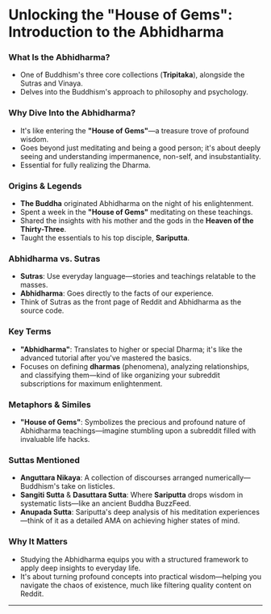 
# Unlocking the "House of Gems": Introduction to the Abhidharma

### **What Is the Abhidharma?**
- One of Buddhism's three core collections (**Tripitaka**), alongside the Sutras and Vinaya.
- Delves into the Buddhism's approach to philosophy and psychology.

### **Why Dive Into the Abhidharma?**
- It's like entering the **"House of Gems"**—a treasure trove of profound wisdom.
- Goes beyond just meditating and being a good person; it's about deeply seeing and understanding impermanence, non-self, and insubstantiality.
- Essential for fully realizing the Dharma.

### **Origins & Legends**
- **The Buddha** originated Abhidharma on the night of his enlightenment.
- Spent a week in the **"House of Gems"** meditating on these teachings.
- Shared the insights with his mother and the gods in the **Heaven of the Thirty-Three**.
- Taught the essentials to his top disciple, **Sariputta**.

### **Abhidharma vs. Sutras**
- **Sutras**: Use everyday language—stories and teachings relatable to the masses.
- **Abhidharma**: Goes directly to the facts of our experience.
- Think of Sutras as the front page of Reddit and Abhidharma as the source code.

### **Key Terms**
- **"Abhidharma"**: Translates to higher or special Dharma; it's like the advanced tutorial after you've mastered the basics.
- Focuses on defining **dharmas** (phenomena), analyzing relationships, and classifying them—kind of like organizing your subreddit subscriptions for maximum enlightenment.

### **Metaphors & Similes**
- **"House of Gems"**: Symbolizes the precious and profound nature of Abhidharma teachings—imagine stumbling upon a subreddit filled with invaluable life hacks.

### **Suttas Mentioned**
- **Anguttara Nikaya**: A collection of discourses arranged numerically—Buddhism's take on listicles.
- **Sangiti Sutta** & **Dasuttara Sutta**: Where **Sariputta** drops wisdom in systematic lists—like an ancient Buddha BuzzFeed.
- **Anupada Sutta**: Sariputta's deep analysis of his meditation experiences—think of it as a detailed AMA on achieving higher states of mind.

### **Why It Matters**
- Studying the Abhidharma equips you with a structured framework to apply deep insights to everyday life.
- It's about turning profound concepts into practical wisdom—helping you navigate the chaos of existence, much like filtering quality content on Reddit.

---
